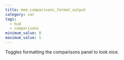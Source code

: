 ```yaml
---
title: mom_comparisons_format_output
category: var
tags:
  - hud
  - comparisons
minimum_value: 0
maximum_value: 1
---
```


Toggles formatting the comparisons panel to look nice.